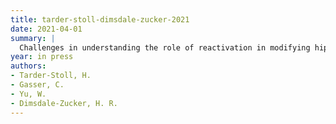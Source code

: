 ```yaml
---
title: tarder-stoll-dimsdale-zucker-2021
date: 2021-04-01
summary: |
  Challenges in understanding the role of reactivation in modifying hippocampal representations. Journal of Neuroscience.
year: in press
authors:
- Tarder-Stoll, H. 
- Gasser, C. 
- Yu, W.
- Dimsdale-Zucker, H. R.
---
```


